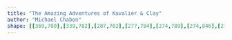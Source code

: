 ```yaml
---
title: "The Amazing Adventures of Kavalier & Clay"
author: "Michael Chabon"
shape: [[369,780],[339,782],[287,782],[277,784],[274,789],[274,846],[278,935],[283,1139],[292,1349],[293,1423],[296,1482],[297,1577],[299,1588],[299,1638],[301,1644],[301,1651],[308,1657],[344,1659],[441,1658],[460,1652],[460,1643],[463,1639],[461,1454],[459,1450],[459,1307],[455,1259],[456,1248],[453,1232],[453,1195],[455,1191],[453,1141],[454,1069],[451,1020],[452,969],[449,926],[449,822],[447,792],[444,785],[431,781],[385,780]]
---
```

